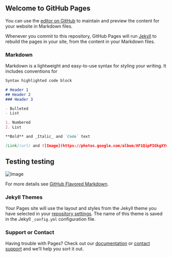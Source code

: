 ## Welcome to GitHub Pages

You can use the [editor on GitHub](https://github.com/blakerego/home/edit/gh-pages/index.md) to maintain and preview the content for your website in Markdown files.

Whenever you commit to this repository, GitHub Pages will run [Jekyll](https://jekyllrb.com/) to rebuild the pages in your site, from the content in your Markdown files.

### Markdown

Markdown is a lightweight and easy-to-use syntax for styling your writing. It includes conventions for

```markdown
Syntax highlighted code block

# Header 1
## Header 2
### Header 3

- Bulleted
- List

1. Numbered
2. List

**Bold** and _Italic_ and `Code` text

[Link](url) and ![Image](https://photos.google.com/album/AF1QipPIGkgXYmk0HvlRvzbcRPAzcmgS1ZDWwLC8mo5g/photo/AF1QipOsRMNfh8OiHOPOUhuqmRdo2sBhnWsk6ZYwR2DL)
```

## Testing testing
![Image](https://lh3.googleusercontent.com/L8cMLS1mE2FoklnczEEpVCyTQK1MQizWuZvfCLsAWBSrXLQojz-EbEigH1eI5WN6FtceqQSAjPd07VQRp-lIbFMxwNP-3kL1KwKlQQ2_jIAOzHg1OuD0SvncVMX5WrI317xjvC-GR_7YanCTZHorQ7ga7Rhf5I7NS_FEHkpOTiopMNHPje3FuChCk6pbiF8WLdP42CI96hlp433UCLSY5OlU0chx7wOyeXPjTvOcm1OZaCZHQvPvYc1fGZfJl8aEvZLaMFYY0pW2FsfKLuIpMbh2z4PdkE3GiUvDpaafFOGtn4aoRzA0hcLZB_aTBZuCQl0P8kJ7BpLinp38BnPi9ZDiHm437SFdgEY56mKDLxIeylO17CFIbDmYnTnkka_Fyu0xkqcdjmUCObjxtlM_dVkrzXWPO5k-L9J32XJUlbJGO2EIXvnnfTiDHJRHXY2pL4WnAlxF-8ojslgMYqtV_jtlJBA_z5Gsyr0Ue1C-kLSDxOnKiO8b80tLMr1yGkFRzyFP5Zy3iJ75dt2-GLNycGvzAymKzTPvUVT188IyMk6fC79jvhon2PWbaxcQM_PKu2VjhQMpoZO9wH_9WMmBvz7kpWiJIWHni-u1rHm8-3QPXvq9CiI8e5_kVtA-730FydpERk9x4BtROp7kJR0Z4xM-7xnzXPD-u-5FBeYS_BI19qd2QNn6CoRBxjPsxdg=w1680-h1260-no?authuser=0)

For more details see [GitHub Flavored Markdown](https://guides.github.com/features/mastering-markdown/).

### Jekyll Themes

Your Pages site will use the layout and styles from the Jekyll theme you have selected in your [repository settings](https://github.com/blakerego/home/settings). The name of this theme is saved in the Jekyll `_config.yml` configuration file.

### Support or Contact

Having trouble with Pages? Check out our [documentation](https://docs.github.com/categories/github-pages-basics/) or [contact support](https://github.com/contact) and we’ll help you sort it out.
